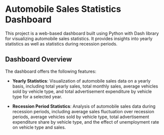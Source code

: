 
# Automobile Sales Statistics Dashboard

This project is a web-based dashboard built using Python with Dash library for visualizing automobile sales statistics. It provides insights into yearly statistics as well as statistics during recession periods.

## Dashboard Overview

The dashboard offers the following features:

- **Yearly Statistics**: Visualization of automobile sales data on a yearly basis, including total yearly sales, total monthly sales, average vehicles sold by vehicle type, and total advertisement expenditure by vehicle type for a selected year.

- **Recession Period Statistics**: Analysis of automobile sales data during recession periods, including average sales fluctuation over recession periods, average vehicles sold by vehicle type, total advertisement expenditure share by vehicle type, and the effect of unemployment rate on vehicle type and sales.

